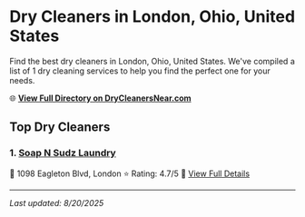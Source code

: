 # Dry Cleaners in London, Ohio, United States

Find the best dry cleaners in London, Ohio, United States. We've compiled a list of 1 dry cleaning services to help you find the perfect one for your needs.

🌐 **[View Full Directory on DryCleanersNear.com](https://drycleanersnear.com/city/US/Ohio/London)**

## Top Dry Cleaners

### 1. [Soap N Sudz Laundry](https://drycleanersnear.com/dryCleaner/689aa0972abe37ea0a65664e/soap-n-sudz-laundry)
📍 1098 Eagleton Blvd, London
⭐ Rating: 4.7/5
🔗 [View Full Details](https://drycleanersnear.com/dryCleaner/689aa0972abe37ea0a65664e/soap-n-sudz-laundry)


---

*Last updated: 8/20/2025*
